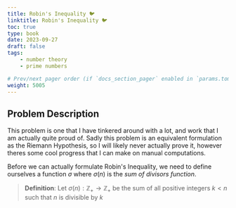 ```yaml
---
title: Robin's Inequality 🐦
linktitle: Robin's Inequality 🐦
toc: true
type: book
date: 2023-09-27
draft: false
tags:
    - number theory
    - prime numbers

# Prev/next pager order (if `docs_section_pager` enabled in `params.toml`)
weight: 5005
---
```


## Problem Description

This problem is one that I have tinkered around with a lot, and work that I am actually quite proud of. Sadly this problem is an equivalent formulation as the Riemann Hypothesis, so I will likely never actually prove it, however theres some cool progress that I can make on manual computations.

Before we can actually formulate Robin's Inequality, we need to define ourselves a function $\sigma$ where $\sigma(n)$ is the *sum of divisors function*.

> **Definition**: Let $\sigma(n):\mathbb{Z}_+\rightarrow\mathbb{Z}_+$ be the sum of all positive integers $k < n$ such that $n$ is divisible by $k$